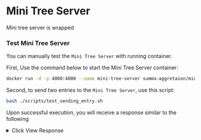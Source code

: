 # Mini Tree Server

Mini tree server is wrapped 

### Test Mini Tree Server

You can manually test the `Mini Tree Server` with running container.

First, Use the command below to start the Mini Tree Server container:

  ```bash
  docker run -d -p 4000:4000 --name mini-tree-server summa-aggretaion/mini-tree
  ```

Second, to send two entries to the `Mini Tree Server`, use this script:

  ```bash
  bash ./scripts/test_sending_entry.sh
  ```

Upon successful execution, you will receive a response similar to the following
<details>
<summary>Click View Response</summary>

```Json
{
  "root": {
    "hash": "0x2a4a7ae82b45b3800bdcd6364409e7ba9cac3d4598c546bd48952c234b5d2fb9",
    "balances": [
      "0x000000000000000000000000000000000000000000000000000000000001375f",
      "0x000000000000000000000000000000000000000000000000000000000000e9a6"
    ]
  },
  "nodes": [
    [
      {
        "hash": "0x0e113acd03b98f0bab0ef6f577245d5d008cbcc19ef2dab3608aa4f37f72a407",
        "balances": [
          "0x0000000000000000000000000000000000000000000000000000000000002e70",
          "0x000000000000000000000000000000000000000000000000000000000000a0cb"
        ]
      },
      {
        "hash": "0x17ef9d8ee0e2c8470814651413b71009a607a020214f749687384a7b7a7eb67a",
        "balances": [
          "0x00000000000000000000000000000000000000000000000000000000000108ef",
          "0x00000000000000000000000000000000000000000000000000000000000048db"
        ]
      }
    ],
    [
      {
        "hash": "0x2a4a7ae82b45b3800bdcd6364409e7ba9cac3d4598c546bd48952c234b5d2fb9",
        "balances": [
          "0x000000000000000000000000000000000000000000000000000000000001375f",
          "0x000000000000000000000000000000000000000000000000000000000000e9a6"
        ]
      }
    ]
  ],
  "depth": 1,
  "is_sorted": false
}
```

this JSON output is prettified for clarity

</details>
